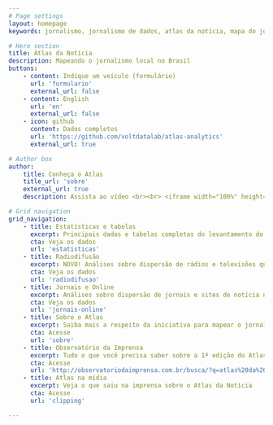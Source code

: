 ```yaml
---
# Page settings
layout: homepage
keywords: jornalismo, jornalismo de dados, atlas da notícia, mapa do jornalismo, transparência

# Hero section
title: Atlas da Notícia
description: Mapeando o jornalismo local no Brasil
buttons:
    - content: Indique um veículo (formulário)
      url: 'formulario'
      external_url: false
    - content: English
      url: 'en'
      external_url: false
    - icon: github
      content: Dados completos
      url: 'https://github.com/voltdatalab/atlas-analytics'
      external_url: true

# Author box
author:
    title: Conheça o Atlas
    title_url: 'sobre'
    external_url: true
    description: Assista ao vídeo <br><br> <iframe width="100%" height="160" src="https://www.youtube.com/embed/dVYrf29Qsdc?rel=0" frameborder="0" allow="autoplay; encrypted-media" allowfullscreen></iframe>

# Grid navigation
grid_navigation:
    - title: Estatísticas e tabelas
      excerpt: Principais dados e tabelas completas do levantamento do Atlas da Notícia
      cta: Veja os dados
      url: 'estatisticas'
    - title: Radiodifusão
      excerpt: NOVO! Análises sobre dispersão de rádios e televisões que operam no espectro de radiodifusão brasileiro
      cta: Veja os dados
      url: 'radiodifusao'
    - title: Jornais e Online
      excerpt: Análises sobre dispersão de jornais e sites de notícia no território brasileiro
      cta: Veja os dados
      url: 'jornais-online'
    - title: Sobre o Atlas
      excerpt: Saiba mais a respeito da iniciativa para mapear o jornalismo no Brasil
      cta: Acesse
      url: 'sobre'
    - title: Observatório da Imprensa
      excerpt: Tudo o que você precisa saber sobre a 1ª edição do Atlas da Notícia
      cta: Acesse
      url: 'http://observatoriodaimprensa.com.br/busca/?q=atlas%20da%20not%C3%ADcia'
    - title: Atlas na mídia
      excerpt: Veja o que saiu na imprensa sobre o Atlas da Notícia
      cta: Acesse
      url: 'clipping'

---
```

